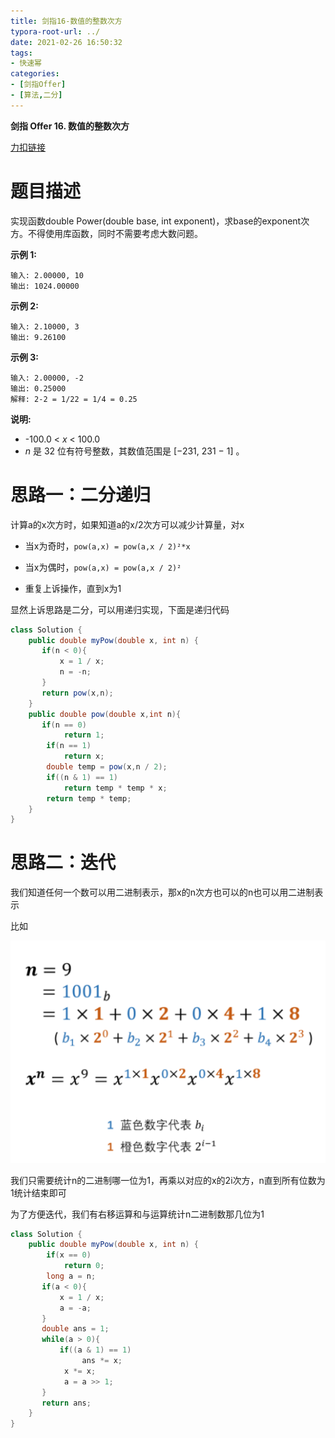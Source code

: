 ```yaml
---
title: 剑指16-数值的整数次方
typora-root-url: ../
date: 2021-02-26 16:50:32
tags:
- 快速幂
categories:
- [剑指Offer]
- [算法,二分]
---
```


**剑指 Offer 16. 数值的整数次方**

[力扣链接](https://leetcode-cn.com/problems/shu-zhi-de-zheng-shu-ci-fang-lcof/)

<!--more-->

# 题目描述

实现函数double Power(double base, int exponent)，求base的exponent次方。不得使用库函数，同时不需要考虑大数问题。

**示例 1:**

```
输入: 2.00000, 10
输出: 1024.00000
```

**示例 2:**

```
输入: 2.10000, 3
输出: 9.26100
```

**示例 3:**

```
输入: 2.00000, -2
输出: 0.25000
解释: 2-2 = 1/22 = 1/4 = 0.25 
```

**说明:**

- -100.0 < *x* < 100.0
- *n* 是 32 位有符号整数，其数值范围是 [−231, 231 − 1] 。

# 思路一：二分递归

计算a的x次方时，如果知道a的x/2次方可以减少计算量，对x

- 当x为奇时，`pow(a,x) = pow(a,x / 2)²*x`
- 当x为偶时，`pow(a,x) = pow(a,x / 2)²`

- 重复上诉操作，直到x为1

显然上诉思路是二分，可以用递归实现，下面是递归代码

```java
class Solution {
    public double myPow(double x, int n) {
       if(n < 0){
           x = 1 / x;
           n = -n;
       }
       return pow(x,n);
    }
    public double pow(double x,int n){
       if(n == 0)
            return 1;
        if(n == 1)
            return x;
        double temp = pow(x,n / 2);
        if((n & 1) == 1)
            return temp * temp * x;
        return temp * temp;
    }
}
```

# 思路二：迭代

我们知道任何一个数可以用二进制表示，那x的n次方也可以的n也可以用二进制表示

比如

![image-20210226193432682](/images/image-20210226193432682.png)

我们只需要统计n的二进制哪一位为1，再乘以对应的x的2i次方，n直到所有位数为1统计结束即可

为了方便迭代，我们有右移运算和与运算统计n二进制数那几位为1

```java
class Solution {
    public double myPow(double x, int n) {
        if(x == 0)
            return 0;
        long a = n;
       if(a < 0){
           x = 1 / x;
           a = -a;
       }
       double ans = 1;
       while(a > 0){
           if((a & 1) == 1)
                ans *= x;
            x *= x;
            a = a >> 1;
       }
       return ans;
    }
}
```





